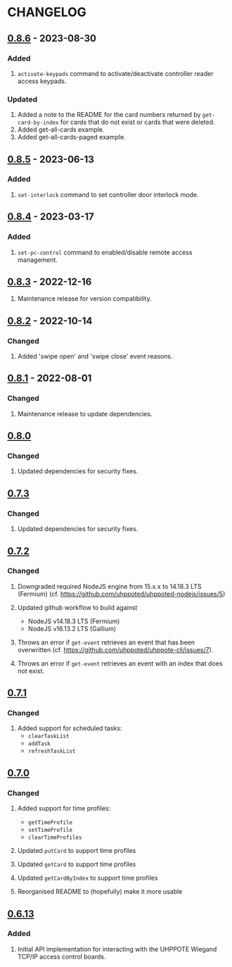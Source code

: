 # CHANGELOG

## [0.8.6](https://github.com/uhppoted/uhppoted-nodejs/releases/tag/v0.8.6) - 2023-08-30

### Added
1. `activate-keypads` command to activate/deactivate controller reader access keypads.

### Updated
1. Added a note to the README for the card numbers returned by `get-card-by-index` for 
   cards that do not exist or cards that were deleted.
2. Added get-all-cards example.
3. Added get-all-cards-paged example.


## [0.8.5](https://github.com/uhppoted/uhppoted-nodejs/releases/tag/v0.8.5) - 2023-06-13

### Added
1. `set-interlock` command to set controller door interlock mode.


## [0.8.4](https://github.com/uhppoted/uhppoted-nodejs/releases/tag/v0.8.4) - 2023-03-17

### Added
1. `set-pc-control` command to enabled/disable remote access management.


## [0.8.3](https://github.com/uhppoted/uhppoted-nodejs/releases/tag/v0.8.3) - 2022-12-16

1. Maintenance release for version compatibility.


## [0.8.2](https://github.com/uhppoted/uhppoted-nodejs/releases/tag/v0.8.2) - 2022-10-14

### Changed
1. Added 'swipe open' and 'swipe close' event reasons.


## [0.8.1](https://github.com/uhppoted/uhppoted-nodejs/releases/tag/v0.8.1) - 2022-08-01

### Changed
1. Maintenance release to update dependencies.


## [0.8.0](https://github.com/uhppoted/uhppoted-nodejs/releases/tag/v0.8.0)

### Changed
1. Updated dependencies for security fixes.


## [0.7.3](https://github.com/uhppoted/uhppoted-nodejs/releases/tag/v0.7.3)

### Changed
1. Updated dependencies for security fixes.


## [0.7.2](https://github.com/uhppoted/uhppoted-nodejs/releases/tag/v0.7.2)

### Changed
1. Downgraded required NodeJS engine from 15.x.x to 14.18.3 LTS (Fermium)
   (cf. https://github.com/uhppoted/uhppoted-nodejs/issues/5)

2. Updated github workflow to build against
   - NodeJS v14.18.3 LTS (Fermium)
   - NodeJS v16.13.2 LTS (Gallium)

3. Throws an error if `get-event` retrieves an event that has been overwritten
   (cf. https://github.com/uhppoted/uhppote-cli/issues/7).

4. Throws an error if `get-event` retrieves an event with an index that does not
   exist.


## [0.7.1](https://github.com/uhppoted/uhppoted-nodejs/releases/tag/v0.7.1)

### Changed
1. Added support for scheduled tasks:
   - `clearTaskList`
   - `addTask`
   - `refreshTaskList`


## [0.7.0](https://github.com/uhppoted/uhppoted-nodejs/releases/tag/v0.7.0) 

### Changed
1. Added support for time profiles:
   - `getTimeProfile`
   - `setTimeProfile`
   - `clearTimeProfiles`

2. Updated `putCard` to support time profiles
3. Updated `getCard` to support time profiles
4. Updated `getCardByIndex` to support time profiles
5. Reorganised README to (hopefully) make it more usable


## [0.6.13](https://github.com/uhppoted/uhppoted-nodejs/releases/tag/v0.6.13) 

### Added
1. Initial API implementation for interacting with the UHPPOTE Wiegand TCP/IP access control boards.



